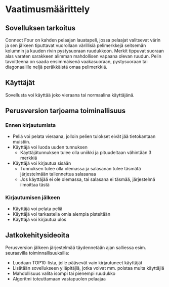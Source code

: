 # Vaatimusmäärittely

## Sovelluksen tarkoitus

Connect Four on kahden pelaajan lauatapeli, jossa pelaajat valitsevat värin ja sen jälkeen tiputtavat vuorollaan värillisiä pelimerkkejä 
seitsemän kolumnin ja kuuden rivin pystysuoraan ruudukkoon. Merkit tippuvat suoraan alas varaten sarakkeen alimman mahdollisen vapaana olevan ruudun.
Pelin tavoitteena on saada ensimmäisenä vaakasuoraan, pystysuoraan tai diagonaalille neljä peräkkäistä omaa pelimerkkiä.

## Käyttäjät
Sovellusta voi käyttää joko vieraana tai normaalina käyttäjänä.

## Perusversion tarjoama toiminallisuus

### Ennen kirjautumista

- Peliä voi pelata vieraana, jolloin pelien tulokset eivät jää tietokantaan muistiin.
- Käyttäjä voi luoda uuden tunnuksen
  - Käyttäjätunnuksen tulee olla uniikki ja pituudeltaan vähintään 3 merkkiä
- Käyttäjä voi kirjautua sisään
  - Tunnuksen tulee olla olemassa ja salasanan tulee täsmätä järjestelmään tallennettua salasanaa
  - Jos käyttäjää ei ole olemassa, tai salasana ei täsmää, järjestelmä ilmoittaa tästä

### Kirjautumisen jälkeen

- Käyttäjä voi pelata peliä
- Käyttäjä voi tarkastella omia aiempia pisteitään
- Käyttäjä voi kirjautua ulos

## Jatkokehitysideoita

Perusversion jälkeen järjestelmää täydennetään ajan salliessa esim. seuraavilla toiminnallisuuksilla:

- Luodaan TOP10-lista, jolle pääsevät vain kirjautuneet käyttäjät
- Lisätään sovellukseen ylläpitäjiä, jotka voivat mm. poistaa muita käyttäjiä
- Mahdollisuus valita isompi tai pienempi ruudukko
- Algoritmi toteuttamaan vastapuolen pelaajaa
